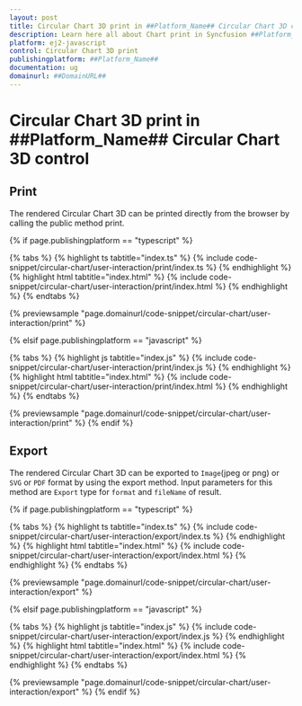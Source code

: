 ```yaml
---
layout: post
title: Circular Chart 3D print in ##Platform_Name## Circular Chart 3D control | Syncfusion
description: Learn here all about Chart print in Syncfusion ##Platform_Name## Circular Chart 3D control of Syncfusion Essential JS 2 and more.
platform: ej2-javascript
control: Circular Chart 3D print 
publishingplatform: ##Platform_Name##
documentation: ug
domainurl: ##DomainURL##
---
```


# Circular Chart 3D print in ##Platform_Name## Circular Chart 3D control

## Print

The rendered Circular Chart 3D can be printed directly from the browser by calling the public method print.

{% if page.publishingplatform == "typescript" %}

{% tabs %}
{% highlight ts tabtitle="index.ts" %}
{% include code-snippet/circular-chart/user-interaction/print/index.ts %}
{% endhighlight %}
{% highlight html tabtitle="index.html" %}
{% include code-snippet/circular-chart/user-interaction/print/index.html %}
{% endhighlight %}
{% endtabs %}
        
{% previewsample "page.domainurl/code-snippet/circular-chart/user-interaction/print" %}

{% elsif page.publishingplatform == "javascript" %}

{% tabs %}
{% highlight js tabtitle="index.js" %}
{% include code-snippet/circular-chart/user-interaction/print/index.js %}
{% endhighlight %}
{% highlight html tabtitle="index.html" %}
{% include code-snippet/circular-chart/user-interaction/print/index.html %}
{% endhighlight %}
{% endtabs %}

{% previewsample "page.domainurl/code-snippet/circular-chart/user-interaction/print" %}
{% endif %}

## Export

The rendered Circular Chart 3D can be exported to `Image`(jpeg or png) or `SVG` or `PDF` format by using the export method.
Input parameters for this method are `Export` type for `format` and `fileName` of result.

{% if page.publishingplatform == "typescript" %}

{% tabs %}
{% highlight ts tabtitle="index.ts" %}
{% include code-snippet/circular-chart/user-interaction/export/index.ts %}
{% endhighlight %}
{% highlight html tabtitle="index.html" %}
{% include code-snippet/circular-chart/user-interaction/export/index.html %}
{% endhighlight %}
{% endtabs %}
        
{% previewsample "page.domainurl/code-snippet/circular-chart/user-interaction/export" %}

{% elsif page.publishingplatform == "javascript" %}

{% tabs %}
{% highlight js tabtitle="index.js" %}
{% include code-snippet/circular-chart/user-interaction/export/index.js %}
{% endhighlight %}
{% highlight html tabtitle="index.html" %}
{% include code-snippet/circular-chart/user-interaction/export/index.html %}
{% endhighlight %}
{% endtabs %}

{% previewsample "page.domainurl/code-snippet/circular-chart/user-interaction/export" %}
{% endif %}
